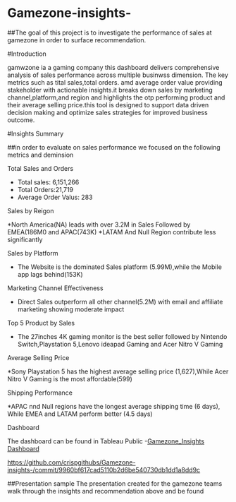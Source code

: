 # Gamezone-insights-
##The goal of this project is to investigate the performance of sales at gamezone in order to surface recommendation. 

#Introduction  

 gamwzone ia a gaming company this dashboard delivers  comprehensive analysis of sales performance across multiple businwss dimension. The key metrics such as tital sales,total orders. amd average order value providing stakeholder with actionable insights.it breaks down sales by marketing channel,platform,and region and highlights the otp performing product and their average selling price.this tool is designed to support data driven decision making and optimize sales strategies for improved business outcome.

 #Insights Summary 

 ##in order to evaluate on sales performance we focused on the following metrics and deminsion

 Total Sales and Orders 
 
   * Total sales: 6,151,266
   * Total Orders:21,719
   * Average Order Valus: 283

 Sales by Reigon 
 
   *North America(NA) leads with over 3.2M in Sales Followed by EMEA(186M0 and APAC(743K)
   *LATAM And Null Region contribute less significantly
   
 Sales by Platform
 
   * The Website is the dominated Sales platform (5.99M),while the Mobile app lags behind(153K)

 Marketing Channel Effectiveness
 
   * Direct Sales outperform all other channel(5.2M) with email and affiliate marketing showing moderate impact 

 Top 5 Product by Sales
 
   * The 27inches 4K gaming monitor is the best seller followed by Nintendo Switch,Playstation 5,Lenovo ideapad Gaming and Acer Nitro V Gaming

 Average Selling Price
 
   *Sony Playstation 5 has the highest average selling price (1,627),While Acer Nitro V Gaming is the most affordable(599)

 Shipping Performance 
 
   *APAC nnd Null regions have the longest average shipping time (6 days), While EMEA and LATAM perform better (4.5 days)

 Dashboard

 The dashboard can be found in Tableau Public -<a href="https://github.com/crispgithubs/Gamezone-  insights-/blob/main/Gamezone__InsightsDashboard.twbx">Gamezone_Insights Dashboard</a>  

https://github.com/crispgithubs/Gamezone-insights-/commit/9960bf617cad5110b2d6be540730db1dd1a8dd9c

##Presentation sample
  The presentation created for the gamezone teams walk through the insights and recommendation above and be found 





   


 
 
